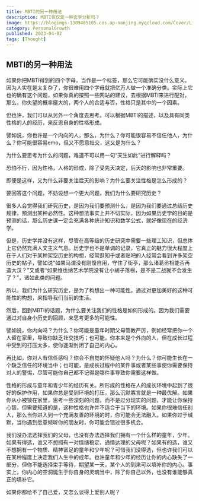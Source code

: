 ```yaml
---
title: MBTI的另一种用法
description: MBTI仅仅是一种玄学分析吗？
image: https://blogimgs-1309485105.cos.ap-nanjing.myqcloud.com/Cover/Life/cabin-1.jpg
category: PersonalGrowth
published: 2023-04-02
tags: [Thought]
---
```


## MBTI的另一种用法

如果你把MBTI得到的四个字母，当作是一个标签，那么它可能确实没什么意义。因为人实在是太复杂了，你很难用四个字母就把亿万人做一个准确分类。实际上它也的确有这个问题，如果你真的按照一些网站的建议，去根据MBTI来进行配对，那么，你失望的概率挺大的，两个人的合适与否，性格只是其中的一个因素。

但也许，我们可以从另外一个角度去思考。可以根据MBTI的描述，以及具有同类性格的人的经历，来反思自身的性格形成。

譬如说，你也许是一个内向的人，那么，为什么？你可能很容易不信任他人，为什么？你可能很容易emo，但又不愿意社交，这又是为什么？

为什么要思考为什么的问题，难道不可以用一句“天生如此”进行解释吗？

恐怕不行，因为性格，人格的形成，除了受先天决定，后天的影响也非常重要。

即便是这样，又为什么非要关注后天的影响？为什么要关注性格是怎么形成的？

要回答这个问题，不妨设想一个更大问题，我们为什么要研究历史？

很多人会觉得我们研究历史，是因为我们要预测什么，是因为我们要通过总结历史规律，预测出某种必然性。这种想法事实上并不切实际，因为如果历史学的目的是预测的话，那么历史课一定会充满各种统计知识和数学公式，就好像现在的经济学。

但是，历史学并没有这样，尽管在高等级的历史研究中需要一些理工知识，但总体上它仍然充满人文主义气息。历史学也不是单调的记录，它真正的魅力很大程度上在于人们对于某种架空历史的构想，经常逛知乎或者贴吧的人经常会看到许多架空历史的帖子，譬如说“如果马谡没有刚愎自用，守住了街亭，那么诸葛丞相能否再造大汉？”又或者“如果维也纳艺术学院没有让小胡子落榜，是不是二战就不会发生了？”，诸如此类的问题。

所以，我们为什么研究历史，是为了构想出一种可能性。通过对更加美好的这种可能性的构想，来指导我们当前的生活。

然后，回到MBTI的话题，为什么要关注我们的性格是如何形成的。因为我们需要通过对自身小历史的回顾，来思考更多的可能性。

譬如说，你内向吗？为什么？你可能是童年时期父母管教严厉，例如经常把你一个人留在家里，导致你缺乏社交技巧；也可能，你本来是个外向的人，但在成长过程中受到的打压太多，使你逐渐封闭了自己的内心。

再比如，你对人有信任感吗？你会不自觉的怀疑他人吗？为什么？你可能生长在一个缺乏信任的环境当中；也可能，是成长过程中的某件事或者某些事使你需要保持对人的警惕，尽管可能你自己都不记得是哪件事导致你需要这样做。

性格的形成与童年和青少年的经历有关。所形成的性格在人的成长环境中起到了很好的保护作用，如果你总是受到环境的打压，那么沉默寡言就是一种最优解。如果你从小被锁在家里，思考一些深刻的问题，而不是过分现实的问题，才能让你保持心智。但需要知道的是，这种性格也许并不适合于当下的环境。如果你很难信任别人，那么当你进入到一个充满友善的环境的时，你可能会无法融入。如果你过于缄默，当你遇到愿意倾听你的朋友时，你可能会错过很多机会。

我们没办法选择我们的父母，也没有办法选择我们拥有一个什么样的童年，少年。如果有得选，谁又不想拥有一对情绪稳定、通情达理的父母呢？如果有的选，谁又不想拥有一个物质、精神富足的童年和少年呢？可惜我们没得选，但也许我们可以在某种程度上决定我们人生中的成年。也许童年和少年的经历让你的内心缺失了一部分，但你不能选择束手等待，期望某一天，某个人的到来可以填补你的内心。事实上，你内心的空洞诞生于你自身的灵魂当中，除了你自己以外，也没有谁能够真正的填补它。

如果你都给不了自己爱，又怎么谈得上爱别人呢？
